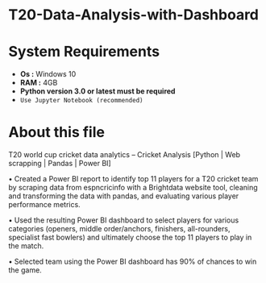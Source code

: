 # T20-Data-Analysis-with-Dashboard

# System Requirements

* <b>Os :</b> Windows 10
* <b>RAM :</b> 4GB
* <b>Python version 3.0 or latest must be required</b>
* ```Use Jupyter Notebook (recommended)```

# About this file
T20 world cup cricket data analytics – 
Cricket Analysis [Python | Web scrapping | Pandas | Power BI]

• Created a Power BI report to identify top 11 players for a T20 cricket team by scraping data from espncricinfo 
with a Brightdata website tool, cleaning and transforming the data with pandas, and evaluating various player 
performance metrics.

• Used the resulting Power BI dashboard to select players for various categories (openers, middle order/anchors, 
finishers, all-rounders, specialist fast bowlers) and ultimately choose the top 11 players to play in the match.

• Selected team using the Power BI dashboard has 90% of chances to win the game.
